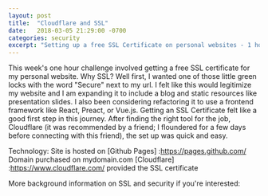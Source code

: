 ```yaml
---
layout: post
title:  "Cloudflare and SSL"
date:   2018-03-05 21:29:00 -0700
categories: security
excerpt: "Setting up a free SSL Certificate on personal websites - 1 hour challenge + how-to guide"
---
```


This week's one hour challenge involved getting a free SSL certificate for my personal website. Why SSL? Well first, I wanted one of those little green locks with the word "Secure" next to my url. I felt like this would legitimize my website and I am expanding it to include a blog and static resources like presentation slides. I also been considering refactoring it to use a frontend framework like React, Preact, or Vue.js. Getting an SSL Certificate felt like a good first step in this journey. After finding the right tool for the job, Cloudflare (it was recommended by a friend; I floundered for a few days before connecting with this friend), the set up was quick and easy.

Technology:
Site is hosted on [Github Pages] :https://pages.github.com/
Domain purchased on mydomain.com
[Cloudflare] :https://www.cloudflare.com/ provided the SSL certificate


More background information on SSL and security if you're interested:
